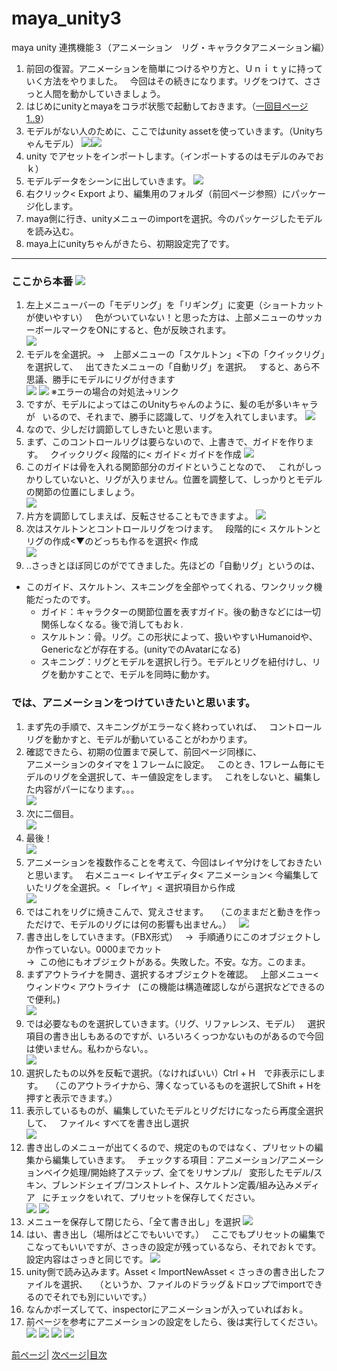 # maya_unity3
maya unity 連携機能３（アニメーション　リグ・キャラクタアニメーション編）

 1. 前回の復習。アニメーションを簡単につけるやり方と、Ｕｎｉｔｙに持っていく方法をやりました。  
今回はその続きになります。リグをつけて、ささっと人間を動かしていきましょう。
 1. はじめにunityとmayaをコラボ状態で起動しておきます。（[一回目ページ1..9](https://github.com/175B005/maya_unity@)）
 1. モデルがない人のために、ここではunity assetを使っていきます。（Unityちゃんモデル）
![](https://raw.githubusercontent.com/175B005/maya_unity3/master/direction.jpg@)![](https://raw.githubusercontent.com/175B005/maya_unity3/master/direction3.jpg@)
 1. unity でアセットをインポートします。（インポートするのはモデルのみでおｋ）  
 1. モデルデータをシーンに出していきます。
![](https://raw.githubusercontent.com/175B005/maya_unity3/master/direction1.jpg@)
 1. 右クリック< Export より、編集用のフォルダ（前回ページ参照）にパッケージ化します。
 1. maya側に行き、unityメニューのimportを選択。今のパッケージしたモデルを読み込む。
 1. maya上にunityちゃんがきたら、初期設定完了です。
---

### ここから本番 ![](http://unity-chan.com/images/imageUnityOk02.png@)

 1. 左上メニューバーの「モデリング」を「リギング」に変更（ショートカットが使いやすい）  
色がついていない！と思った方は、上部メニューのサッカーボールマークをONにすると、色が反映されます。  
![](https://raw.githubusercontent.com/175B005/maya_unity3/master/direction2.jpg@)
 1. モデルを全選択。→　上部メニューの「スケルトン」<下の「クイックリグ」を選択して、  
出てきたメニューの「自動リグ」を選択。  
すると、あら不思議、勝手にモデルにリグが付きます  
![](https://raw.githubusercontent.com/175B005/maya_unity3/master/direction4.jpg@)
![](https://raw.githubusercontent.com/175B005/maya_unity3/master/direction5.jpg@)
※エラーの場合の対処法→リンク
 1. ですが、モデルによってはこのUnityちゃんのように、髪の毛が多いキャラが  
いるので、それまで、勝手に認識して、リグを入れてしまいます。
![](https://raw.githubusercontent.com/175B005/maya_unity3/master/direction7.jpg@)
 1. なので、少しだけ調節してしきたいと思います。
 1. まず、このコントロールリグは要らないので、上書きで、ガイドを作ります。  
クイックリグ< 段階的に< ガイド< ガイドを作成
![](https://raw.githubusercontent.com/175B005/maya_unity3/master/directionx1.jpg@)
 1. このガイドは骨を入れる関節部分のガイドということなので、  
これがしっかりしていないと、リグが入りません。位置を調整して、しっかりとモデルの関節の位置にしましょう。  
![](https://raw.githubusercontent.com/175B005/maya_unity3/master/directionx2.jpg@)  
 1. 片方を調節してしまえば、反転させることもできますよ。
![](https://raw.githubusercontent.com/175B005/maya_unity3/master/directionx3.jpg@)
 1. 次はスケルトンとコントロールリグをつけます。  
段階的に< スケルトンとリグの作成<▼のどっちも作るを選択< 作成  
![](https://raw.githubusercontent.com/175B005/maya_unity3/master/directionx4.jpg@)
 1. ..さっきとほぼ同じのがでてきました。先ほどの「自動リグ」というのは、  
 - このガイド、スケルトン、スキニングを全部やってくれる、ワンクリック機能だったのです。  
      - ガイド：キャラクターの関節位置を表すガイド。後の動きなどには一切関係しなくなる。後で消してもおｋ.  
      - スケルトン：骨。リグ。この形状によって、扱いやすいHumanoidや、Genericなどが存在する。(unityでのAvatarになる)    
      - スキニング：リグとモデルを選択し行う。モデルとリグを紐付けし、リグを動かすことで、モデルを同時に動かす。    

### では、アニメーションをつけていきたいと思います。

1. まず先の手順で、スキニングがエラーなく終わっていれば、  
コントロールリグを動かすと、モデルが動いていることがわかります。  
1. 確認できたら、初期の位置まで戻して、前回ページ同様に、  
アニメーションのタイマを１フレームに設定。  
このとき、1フレーム毎にモデルのリグを全選択して、キー値設定をします。  
これをしないと、編集した内容がパーになります。。。  
![](https://raw.githubusercontent.com/175B005/maya_unity3/master/directionx5.jpg@)
1. 次に二個目。  
![](https://raw.githubusercontent.com/175B005/maya_unity3/master/directionx6.jpg@)
1. 最後！  
![](https://raw.githubusercontent.com/175B005/maya_unity3/master/directionx7.jpg@)
1. アニメーションを複数作ることを考えて、今回はレイヤ分けをしておきたいと思います。  
右メニュー< レイヤエディタ< アニメーション< 今編集していたリグを全選択。< 「レイヤ」< 選択項目から作成  
![](https://raw.githubusercontent.com/175B005/maya_unity3/master/directionx9.jpg@)
1. ではこれをリグに焼きこんで、覚えさせます。  
（このままだと動きを作っただけで、モデルのリグには何の影響も出ません。）  
![](https://raw.githubusercontent.com/175B005/maya_unity3/master/directionx8.jpg@)
1. 書き出しをしていきます。（FBX形式）  
→  手順通りにこのオブジェクトしか作っていない。0000までカット  
→  この他にもオブジェクトがある。失敗した。不安。な方。このまま。  
1. まずアウトライナを開き、選択するオブジェクトを確認。  
上部メニュー< ウィンドウ< アウトライナ  
(この機能は構造確認しながら選択などできるので便利。)  
![](https://raw.githubusercontent.com/175B005/maya_unity3/master/directionx10.jpg@)
1. では必要なものを選択していきます。（リグ、リファレンス、モデル）  
選択項目の書き出しもあるのですが、いろいろくっつかないものがあるので今回は使いません。私わからない。。  
![](https://raw.githubusercontent.com/175B005/maya_unity3/master/directionx11.jpg@)
1. 選択したもの以外を反転で選択。（なければいい）Ctrl + H　で非表示にします。  
（このアウトライナから、薄くなっているものを選択してShift + Hを押すと表示できます。）
1. 表示しているものが、編集していたモデルとリグだけになったら再度全選択して、  
ファイル< すべてを書き出し選択  
![](https://raw.githubusercontent.com/175B005/maya_unity3/master/directionx12.jpg@)
1. 書き出しのメニューが出てくるので、規定のものではなく、プリセットの編集から編集していきます。  
チェックする項目：アニメーション/アニメーションベイク処理/開始終了ステップ、全てをリサンプル/  
変形したモデル/スキン、ブレンドシェイプ/コンストレイト、スケルトン定義/組み込みメディア  
にチェックをいれて、プリセットを保存してください。  
![](https://raw.githubusercontent.com/175B005/maya_unity3/master/directionx13.jpg@)
![](https://raw.githubusercontent.com/175B005/maya_unity3/master/directionx14.jpg@)
1. メニューを保存して閉じたら、「全て書き出し」を選択
![](https://raw.githubusercontent.com/175B005/maya_unity3/master/directionx15.jpg@)
1. はい、書き出し（場所はどこでもいいです。）  
ここでもプリセットの編集でこなってもいいですが、さっきの設定が残っているなら、それでおｋです。  
設定内容はさっきと同じです。
![](https://raw.githubusercontent.com/175B005/maya_unity3/master/directionx16.jpg@)
1. unity側で読み込みます。Asset < ImportNewAsset < さっきの書き出したファイルを選択、  
（というか、ファイルのドラッグ＆ドロップでimportできるのでそれでも別にいいです。）
1. なんかポーズしてて、inspectorにアニメーションが入っていればおｋ。
1. 前ページを参考にアニメーションの設定をしたら、後は実行してください。
![](https://raw.githubusercontent.com/175B005/maya_unity3/master/directionx17.jpg@)
![](https://raw.githubusercontent.com/175B005/maya_unity3/master/directionx18.jpg@)
![](https://raw.githubusercontent.com/175B005/maya_unity3/master/directionx19.jpg@)
![](https://raw.githubusercontent.com/175B005/maya_unity3/master/directionx20.jpg@)


 [前ページ](https://github.com/175B005/maya_unity2)| [次ページ](https://github.com/175B005/maya_unity4)|[目次](https://github.com/175B005/maya_unity_index)

